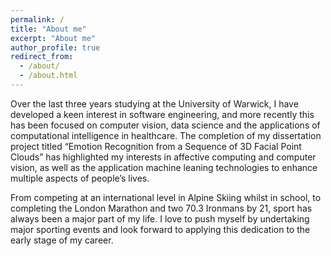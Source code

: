 ```yaml
---
permalink: /
title: "About me"
excerpt: "About me"
author_profile: true
redirect_from: 
  - /about/
  - /about.html
---
```


Over the last three years studying at the University of Warwick, I have developed a keen interest in software engineering, and more recently this has been focused on computer vision, data science and the applications of computational intelligence in healthcare. The completion of my dissertation project titled “Emotion Recognition from a Sequence of 3D Facial Point Clouds” has highlighted my interests in affective computing and computer vision, as well as the application machine leaning technologies to enhance multiple aspects of people’s lives.

From competing at an international level in Alpine Skiing whilst in school, to completing the London Marathon and two 70.3 Ironmans  by 21, sport has always been a major part of my life. I love to push myself by undertaking major sporting events and look forward to applying this dedication to the early stage of my career.
